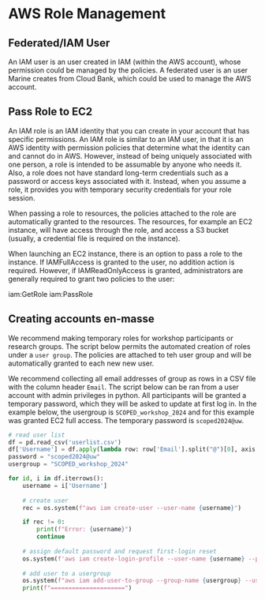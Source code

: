 # AWS Role Management

## Federated/IAM User

An IAM user is an user created in IAM (within the AWS account), whose permission could be managed by the policies. A federated user is an user Marine creates from Cloud Bank, which could be used to manage the AWS account.

## Pass Role to EC2

An IAM role is an IAM identity that you can create in your account that has specific permissions. An IAM role is similar to an IAM user, in that it is an AWS identity with permission policies that determine what the identity can and cannot do in AWS. However, instead of being uniquely associated with one person, a role is intended to be assumable by anyone who needs it. Also, a role does not have standard long-term credentials such as a password or access keys associated with it. Instead, when you assume a role, it provides you with temporary security credentials for your role session.

When passing a role to resources, the policies attached to the role are automatically granted to the resources. The resources, for example an EC2 instance, will have access through the role, and access a S3 bucket (usually, a credential file is required on the instance).

When launching an EC2 instance, there is an option to pass a role to the instance. If IAMFullAccess is granted to the user, no addition action is required. However, if IAMReadOnlyAccess is granted, administrators are generally required to grant two policies to the user:

iam:GetRole
iam:PassRole

## Creating accounts en-masse

We recommend making temporary roles for workshop participants or research groups. The script below permits the automated creation of roles under a ``user group``. The policies are attached to teh user group and will be automatically granted to each new new user.

We recommend collecting all email addresses of group as rows in a CSV file with the column header ``Email``. The script below can be ran from a user account with admin privileges in python. All participants will be granted a temporary password, which they will be asked to update at first log in. In the example below, the usergroup is ``SCOPED_workshop_2024`` and for this example was granted EC2 full access. The temporary password is ``scoped2024@uw``.

```python
# read user list
df = pd.read_csv('userlist.csv')
df['Username'] = df.apply(lambda row: row['Email'].split("@")[0], axis = 1)
password = "scoped2024@uw"
usergroup = "SCOPED_workshop_2024"

for id, i in df.iterrows():
    username = i['Username']
    
    # create user
    rec = os.system(f"aws iam create-user --user-name {username}")

    if rec != 0:
        print(f"Error: {username}")
        continue
    
    # assign default password and request first-login reset
    os.system(f'aws iam create-login-profile --user-name {username} --password "{password}" --password-reset-required')
    
    # add user to a usergroup
    os.system(f"aws iam add-user-to-group --group-name {usergroup} --user-name {username}")
    print(f"=====================")
```


